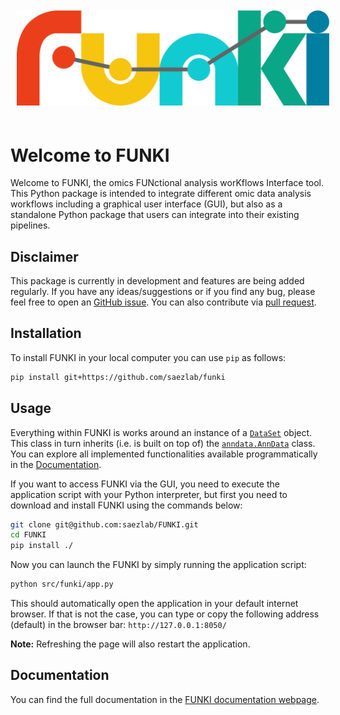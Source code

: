 <img style='padding: 10px 10px 20px 10px;' src='./docs/source/_images/funki_logo.svg' width='500'>

# Welcome to FUNKI
Welcome to FUNKI, the omics FUNctional analysis worKflows Interface tool. This
Python package is intended to integrate different omic data analysis workflows
including a graphical user interface (GUI), but also as a standalone Python
package that users can integrate into their existing pipelines.

## Disclaimer
This package is currently in development and features are being added regularly.
If you have any ideas/suggestions or if you find any bug, please feel free to
open an [GitHub issue](https://github.com/saezlab/FUNKI/issues). You can also
contribute via [pull request](https://github.com/saezlab/FUNKI/pulls).

## Installation
To install FUNKI in your local computer you can use `pip` as follows:

```bash
pip install git+https://github.com/saezlab/funki
```

## Usage
Everything within FUNKI is works around an instance of a
[`DataSet`](https://saezlab.github.io/FUNKI/html/input.html#funki.input.DataSet)
object. This class in turn inherits (i.e. is built on top of) the
[`anndata.AnnData`](https://anndata.readthedocs.io/en/latest/generated/anndata.AnnData.html)
class. You can explore all implemented functionalities available
programmatically in the [Documentation](https://saezlab.github.io/FUNKI/).

If you want to access FUNKI via the GUI, you need to execute the application 
script with your Python interpreter, but first you need to download and install
FUNKI using the commands below:

```bash
git clone git@github.com:saezlab/FUNKI.git
cd FUNKI
pip install ./
```

Now you can launch the FUNKI by simply running the application script:

```bash
python src/funki/app.py
```

This should automatically open the application in your default internet browser.
If that is not the case, you can type or copy the following address (default)
in the  browser bar: `http://127.0.0.1:8050/`

**Note:** Refreshing the page will also restart the application.

## Documentation
You can find the full documentation in the
[FUNKI documentation webpage](https://saezlab.github.io/FUNKI/).

